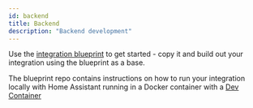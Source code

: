 ```yaml
---
id: backend
title: Backend
description: "Backend development"
---
```


Use the [integration blueprint](https://github.com/custom-components/integration_blueprint) to get started - copy it and build out your integration using the blueprint as a base.

The blueprint repo contains instructions on how to run your integration locally with Home Assistant running in a Docker container with a [Dev Container](https://github.com/custom-components/integration_blueprint/blob/master/.devcontainer/README.md)
